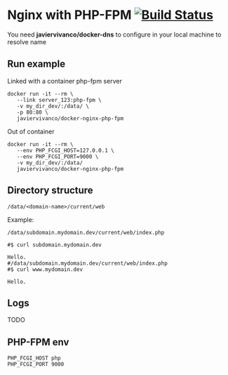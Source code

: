 # Nginx with PHP-FPM [![Build Status](https://travis-ci.org/javiervivanco/docker-nginx-php-fpm.svg?branch=master)](https://travis-ci.org/javiervivanco/docker-nginx-php-fpm)

You need **javiervivanco/docker-dns** to configure in your local machine to resolve name 

## Run example

Linked with a container php-fpm server

    docker run -it --rm \
       --link server_123:php-fpm \
       -v my_dir_dev/:/data/ \
       -p 80:80 \
       javiervivanco/docker-nginx-php-fpm


Out of container
  
    docker run -it --rm \
       --env PHP_FCGI_HOST=127.0.0.1 \
       --env PHP_FCGI_PORT=9000 \ 
       -v my_dir_dev/:/data/
       javiervivanco/docker-nginx-php-fpm


## Directory structure

    /data/<domain-name>/current/web

Example:
   
    /data/subdomain.mydomain.dev/current/web/index.php

    #$ curl subdomain.mydomain.dev 

    Hello.
    #/data/subdomain.mydomain.dev/current/web/index.php
    #$ curl www.mydomain.dev 

    Hello.

## Logs

   TODO

## PHP-FPM env

    PHP_FCGI_HOST php
    PHP_FCGI_PORT 9000


